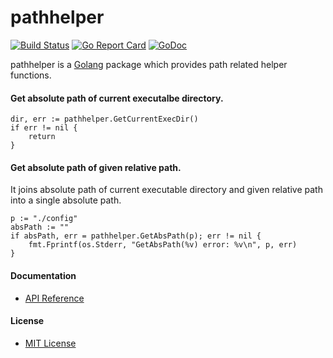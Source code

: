 # pathhelper

[![Build Status](https://travis-ci.org/northbright/pathhelper.svg?branch=master)](https://travis-ci.org/northbright/pathhelper)
[![Go Report Card](https://goreportcard.com/badge/github.com/northbright/pathhelper)](https://goreportcard.com/report/github.com/northbright/pathhelper)
[![GoDoc](https://godoc.org/github.com/northbright/pathhelper?status.svg)](https://godoc.org/github.com/northbright/pathhelper)

pathhelper is a [Golang](http://golang.org) package which provides path related helper functions.

#### Get absolute path of current executalbe directory.

    dir, err := pathhelper.GetCurrentExecDir()
    if err != nil {
        return
    }

#### Get absolute path of given relative path.  
It joins absolute path of current executable directory and given relative path into a single absolute path.

    p := "./config"
    absPath := ""
    if absPath, err = pathhelper.GetAbsPath(p); err != nil {
        fmt.Fprintf(os.Stderr, "GetAbsPath(%v) error: %v\n", p, err)
    }

#### Documentation
* [API Reference](http://godoc.org/github.com/northbright/pathhelper)

#### License
* [MIT License](./LICENSE)

